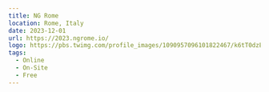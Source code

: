 ```yaml
---
title: NG Rome
location: Rome, Italy
date: 2023-12-01
url: https://2023.ngrome.io/
logo: https://pbs.twimg.com/profile_images/1090957096101822467/k6tT0dzE_400x400.jpg
tags:
  - Online
  - On-Site
  - Free
---
```

